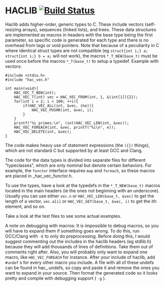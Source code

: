 # HACLIB [![Build Status](https://travis-ci.org/hacatu/haclib.svg?branch=master)](https://travis-ci.org/hacatu/haclib)

Haclib adds higher-order, generic types to C.  These include vectors (self-resizing arrays), sequences (linked lists),
and trees.  These data structures are implemented as macros in headers with the base type being the first parameter,
so specific code is generated for each type and there is no overhead from tags or void pointers.  Note that because of a
peculiarity in C where identical struct types are not compatible (eg `struct{int i;} a; struct{int i;} b = a;` will not
work), the macros `*_T_NEW(base_t)` must be used once before the macros `*_T(base_t)` to setup a typedef.  Example with vectors:

	#include <stdio.h>
	#include "hac_vec.h"
	
	int main(void){
		HAC_VEC_T_NEW(int);
		HAC_VEC_T(int) vec = HAC_VEC_FROM(int, 1, &(int[1]){2});
		for(int i = 2; i < 100; ++i){
			if(HAC_VEC_ALL(int, &vec, i%e)){
				HAC_VEC_PUSHR(int, &vec, i);
			}
		}
		printf("%i primes:\n", (int)HAC_VEC_LEN(int, &vec));
		HAC_VEC_FOREACH(int, &vec, printf("%i\n", e));
		HAC_VEC_DELETE(int, &vec);
	}

The code makes heavy use of statement expressions (the `({})` things), which are not standard C but supported by at least GCC and
Clang.

The code for the data types is divided into separate files for different "typeclasses", which are only nominal but denote certain
behaviors.  For example, the `functor` interface requires `map` and `foreach`, so these macros are placed in _hac_vec_functor.h.

To use the types, have a look at the typedefs in the `*_T_NEW(base_t)` macros located in the main headers
(ie the ones not beginning with an underscore).  Usually you can use either `vec.n` or `HAC_VEC_LEN(base_t, &vec)` to get the
length of a vector, `vec.a[i]` or `HAC_VEC_GET(base_t, &vec, i)` to get the ith element, and so on.

Take a look at the test files to see some actual examples.

A note on debugging with macros:  It is impossible to debug macros, so you will have to expand them if something goes wrong.
To do this, run GCC/Clang with `-E` to only do preprocessing.  Before doing this, I would suggest commenting out the includes in
the haclib headers (eg stdlib.h) because they will add thousands of lines of definitions.  Take them out of comments right after.
Also, you will probably only want to expand one macro, like `HAC_VEC_FOREACH` for instance.  After your include of haclib, add
 `#undef` s for every other macro you include.  A file with all of these undefs can be found in hac_<part>.undefs, so copy and paste
it and remove the ones you want to expand in your source.  Then format the generated code so it looks pretty and compile with
debugging support ( `-g` ).


